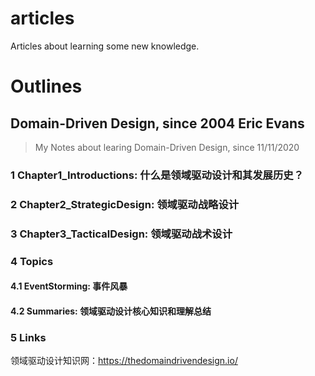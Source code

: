 # articles
Articles about learning some new knowledge.

# Outlines

## Domain-Driven Design, since 2004 Eric Evans
> My Notes about learing Domain-Driven Design, since 11/11/2020

### 1 Chapter1_Introductions: 什么是领域驱动设计和其发展历史？

### 2 Chapter2_StrategicDesign: 领域驱动战略设计

### 3 Chapter3_TacticalDesign: 领域驱动战术设计

### 4 Topics

#### 4.1 EventStorming: 事件风暴

#### 4.2 Summaries: 领域驱动设计核心知识和理解总结

### 5 Links
领域驱动设计知识网：https://thedomaindrivendesign.io/
